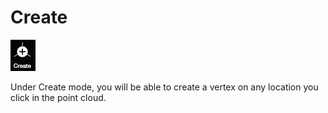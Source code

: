 # Create

![](../.gitbook/assets/create.jpg)

Under Create mode, you will be able to create a vertex on any location you click in the point cloud.

